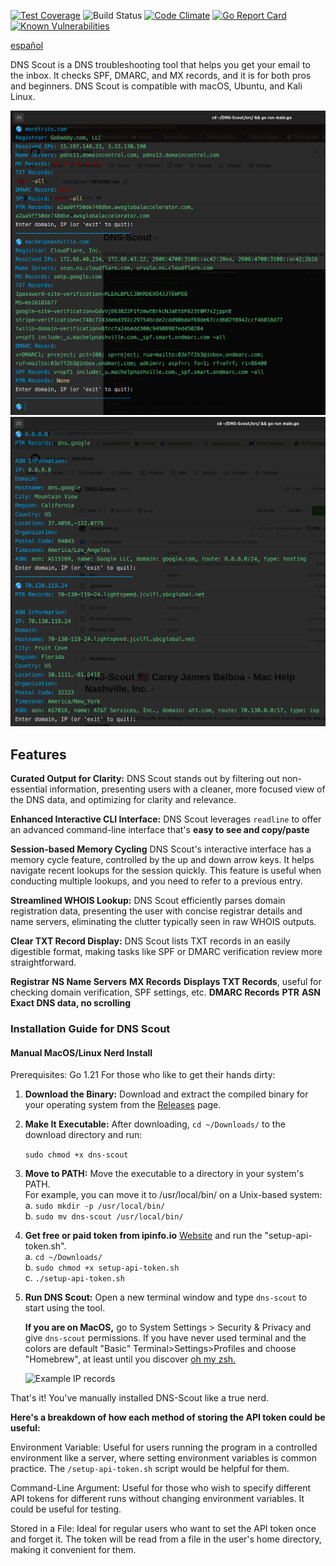 [![Test Coverage](https://api.codeclimate.com/v1/badges/970a194c160c45855199/test_coverage)](https://codeclimate.com/github/careyjames/DNS-Scout/test_coverage)
![Build Status](https://github.com/careyjames/DNS-Scout/actions/workflows/go.yml/badge.svg?branch=main)
[![Code Climate](https://codeclimate.com/github/careyjames/DNS-Scout/badges/gpa.svg)](https://codeclimate.com/github/careyjames/DNS-Scout)
[![Go Report Card](https://goreportcard.com/badge/github.com/careyjames/DNS-Scout)](https://goreportcard.com/report/github.com/careyjames/DNS-Scout)
[![Known Vulnerabilities](https://snyk.io/test/github/careyjames/DNS-Scout/badge.svg)](https://snyk.io/test/github/careyjames/DNS-Scout)

[español](https://github.com/careyjames/DNS-Scout/blob/main/README(espa%C3%B1ol).md)

DNS Scout is a DNS troubleshooting tool that helps you get your email to the inbox.
It checks SPF, DMARC, and MX records, and it is for both pros and beginners.
DNS Scout is compatible with macOS, Ubuntu, and Kali Linux.

![Example DNS records](example-domain.png)
![Example IP records](example-IP.png)

## Features

**Curated Output for Clarity:**
DNS Scout stands out by filtering out non-essential information,
presenting users with a cleaner, more focused view of the DNS data,
and optimizing for clarity and relevance.

**Enhanced Interactive CLI Interface:**
DNS Scout leverages `readline` to offer an advanced command-line interface
that's **easy to see and copy/paste**

**Session-based Memory Cycling**
DNS Scout's interactive interface has a memory cycle feature,
controlled by the up and down arrow keys. It helps navigate recent
lookups for the session quickly.
This feature is useful when conducting multiple lookups,
and you need to refer to a previous entry.

**Streamlined WHOIS Lookup:**
DNS Scout efficiently parses domain registration data,
presenting the user with concise registrar details and name servers,
eliminating the clutter typically seen in raw WHOIS outputs.

**Clear TXT Record Display:**
DNS Scout lists TXT records in an easily digestible format,
making tasks like SPF or DMARC verification review more straightforward.

**Registrar**
**NS Name Servers**
**MX Records**
**Displays TXT Records**, useful for checking domain verification,
SPF settings, etc.
**DMARC Records**
**PTR**
**ASN**
**Exact DNS data, no scrolling**

### Installation Guide for DNS Scout

#### Manual MacOS/Linux Nerd Install

Prerequisites: Go 1.21
For those who like to get their hands dirty:

1. **Download the Binary:**
   Download and extract the compiled binary for your operating system from
   the [Releases](https://github.com/careyjames/dns-scout/releases) page.

2. **Make It Executable:**
   After downloading, ```cd ~/Downloads/``` to the download directory and run:

   ```sudo chmod +x dns-scout```

3. **Move to PATH:**
   Move the executable to a directory in your system's PATH.  
   For example, you can move it to /usr/local/bin/ on a Unix-based system:  
   a. ```sudo mkdir -p /usr/local/bin/```  
   b. ```sudo mv dns-scout /usr/local/bin/```

4. **Get free or paid token from ipinfo.io**
   [Website](https://ipinfo.io) and run the "setup-api-token.sh".  
   a. ```cd ~/Downloads/```  
   b. ```sudo chmod +x setup-api-token.sh```  
   c. ```./setup-api-token.sh```

5. **Run DNS Scout:**
   Open a new terminal window and type `dns-scout` to start using the tool.

   **If you are on MacOS,** go to System Settings > Security & Privacy and
   give `dns-scout` permissions. If you have never used terminal and the colors
   are default "Basic" Terminal>Settings>Profiles and choose "Homebrew",
   at least until you discover [oh my zsh.](https://github.com/ohmyzsh/ohmyzsh)

   ![Example IP records](mac-click-allow.png)

That's it! You've manually installed DNS-Scout like a true nerd.

**Here's a breakdown of how each method of storing the API token could be useful:**

Environment Variable: Useful for users running the program in a controlled
environment like a server,
where setting environment variables is common practice.
The ```/setup-api-token.sh``` script would be helpful for them.

Command-Line Argument: Useful for those who wish to specify different API tokens
for different runs without changing environment variables.
It could be useful for testing.

Stored in a File: Ideal for regular users who want to set the API
token once and forget it.
The token will be read from a file in the user's home directory,
making it convenient for them.

